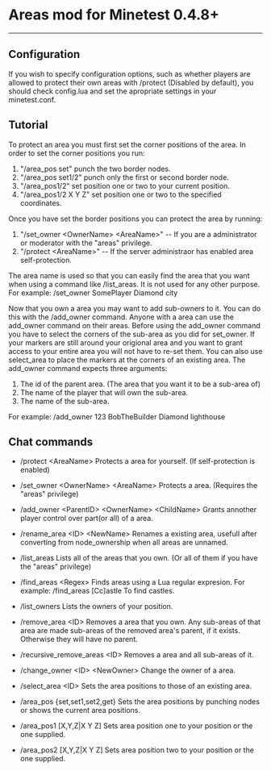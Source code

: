 Areas mod for Minetest 0.4.8+
=============================

- - - - - - - - - - - - - - - - - - - - - - - - - - - - - - - - - - - - - - -

Configuration
-------------
If you wish to specify configuration options, such as whether players are
allowed to protect their own areas with /protect (Disabled by default), you
should check config.lua and set the apropriate settings in your minetest.conf.


Tutorial
--------
To protect an area you must first set the corner positions of the area.
In order to set the corner positions you run:
1. "/area\_pos set" punch the two border nodes.
2. "/area\_pos set1/2" punch only the first or second border node.
3. "/area\_pos1/2" set position one or two to your current position.
4. "/area\_pos1/2 X Y Z" set position one or two to the specified coordinates.

Once you have set the border positions you can protect the area by running:
1. "/set\_owner &lt;OwnerName&gt; &lt;AreaName&gt;"
	-- If you are a administrator or moderator with the "areas" privilege.
2. "/protect &lt;AreaName&gt;"
	-- If the server administraor has enabled area self-protection.

The area name is used so that you can easily find the area that you want when
using a command like /list\_areas. It is not used for any other purpose.
For example: /set\_owner SomePlayer Diamond city

Now that you own a area you may want to add sub-owners to it. You can do this
with the /add\_owner command. Anyone with a area can use the add\_owner
command on their areas. Before using the add\_owner command you have to select
the corners of the sub-area as you did for set\_owner. If your markers are
still around your origional area and you want to grant access to your entire
area you will not have to re-set them. You can also use select\_area to place
the markers at the corners of an existing area.
The add\_owner command expects three arguments:
1. The id of the parent area. (The area that you want it to be a sub-area of)
2. The name of the player that will own the sub-area.
3. The name of the sub-area.

For example: /add\_owner 123 BobTheBuilder Diamond lighthouse

Chat commands
-------------
 * /protect &lt;AreaName&gt;
	Protects a area for yourself. (If self-protection is enabled)

 * /set\_owner &lt;OwnerName&gt; &lt;AreaName&gt;
	Protects a area. (Requires the "areas" privilege)

 * /add\_owner &lt;ParentID&gt; &lt;OwnerName&gt; &lt;ChildName&gt;
	Grants annother player control over part(or all) of a area.

 * /rename\_area &lt;ID&gt; &lt;NewName&gt;
	Renames a existing area, usefull after converting from node_ownership
	when all areas are unnamed.

 * /list\_areas
	Lists all of the areas that you own.
	(Or all of them if you have the "areas" privilege)

 * /find\_areas &lt;Regex&gt;
	Finds areas using a Lua regular expresion.
	For example:
	/find_areas [Cc]astle To find castles.

 * /list\_owners
	Lists the owners of your position.

 * /remove\_area &lt;ID&gt;
	Removes a area that you own. Any sub-areas of that area are made sub-areas
	of the removed area's parent, if it exists. Otherwise they will have no
	parent.

 * /recursive\_remove\_areas &lt;ID&gt;
	Removes a area and all sub-areas of it.

 * /change\_owner &lt;ID&gt; &lt;NewOwner&gt;
	Change the owner of a area.

 * /select\_area &lt;ID&gt;
	Sets the area positions to those of an existing area.

 * /area\_pos {set,set1,set2,get}
	Sets the area positions by punching nodes or shows the current area positions.

 * /area\_pos1 \[X,Y,Z|X Y Z\]
	Sets area position one to your position or the one supplied.

 * /area\_pos2 \[X,Y,Z|X Y Z\]
	Sets area position two to your position or the one supplied.

